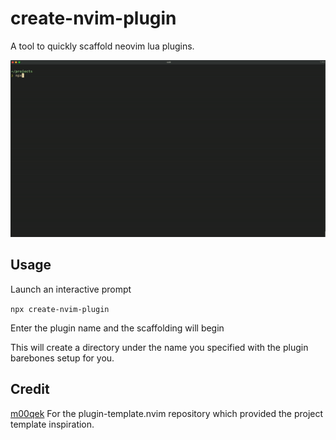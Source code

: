 # create-nvim-plugin

A tool to quickly scaffold neovim lua plugins.

![](example.gif)

## Usage

Launch an interactive prompt

`npx create-nvim-plugin`

Enter the plugin name and the scaffolding will begin

This will create a directory under the name you specified with the plugin barebones setup for you.

## Credit

[m00qek](https://github.com/m00qek/plugin-template.nvim) For the plugin-template.nvim repository which provided the project template inspiration.

